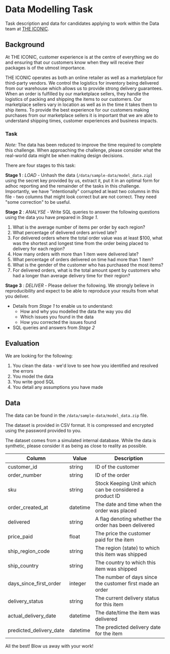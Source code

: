 # Data Modelling Task

Task description and data for candidates applying to work within the Data team at [THE ICONIC](https://www.theiconic.com.au).

## Background

At THE ICONIC, customer experience is at the centre of everything we do and ensuring that our customers know when they will receive their packages is of the utmost importance.

THE ICONIC operates as both an online retailer as well as a marketplace for third-party vendors. We control the logistics for inventory being delivered from our warehouse which allows us to provide strong delivery guarantees. When an order is fulfilled by our marketplace sellers, they handle the logistics of packing and shipping the items to our customers. Our marketplace sellers vary in location as well as in the time it takes them to ship items. To provide the best experience for our customers making purchases from our marketplace sellers it is important that we are able to understand shipping times, customer experiences and business impacts.

### Task

*Note:* The data has been reduced to improve the time required to complete this challenge. When approaching the challenge, please consider what the real-world data might be when making design decisions.

There are four stages to this task:

**Stage 1** : *LOAD* - Unhash the data (`/data/sample-data/model_data.zip`) using the secret key provided by us, extract it, put it in an optimal form for adhoc reporting and the remainder of the tasks in this challenge. Importantly, we have "intentionally" corrupted at least two columns in this file - two columns that might look correct but are not correct. They need "some correction" to be useful.

**Stage 2** : *ANALYSE* - Write SQL queries to answer the following questions using the data you have prepared in *Stage 1*.

1. What is the average number of items per order by each region?
2. What percentage of delivered orders arrived late?
3. For delivered orders where the total order value was at least $100, what was the shortest and longest time from the order being placed to delivery for each region?
4. How many orders with more than 1 item were delivered late?
5. What percentage of orders delivered on time had more than 1 item?
6. What is the gender of the customer who has purchased the most items?
7. For delivered orders, what is the total amount spent by customers who had a longer than average delivery time for their region?

**Stage 3** : *DELIVER* - Please deliver the following. We strongly believe in reproducibility and expect to be able to reproduce your results from what you deliver.

- Details from *Stage 1* to enable us to understand:
  - How and why you modelled the data the way you did
  - Which issues you found in the data
  - How you corrected the issues found
- SQL queries and answers from *Stage 2*

## Evaluation

We are looking for the following:

1. You clean the data - we'd love to see how you identified and resolved the errors
2. You model the data
3. You write good SQL
4. You detail any assumptions you have made

## Data

The data can be found in the `/data/sample-data/model_data.zip` file.

The dataset is provided in CSV format. It is compressed and encrypted using the password provided to you.

The dataset comes from a simulated internal database. While the data is synthetic, please consider it as being as close to reality as possible.

| Column | Value | Description |
|-|-|-|
| customer_id | string | ID of the customer |
| order_number | string | ID of the order |
| sku | string | Stock Keeping Unit which can be considered a product ID |
| order_created_at | datetime | The date and time when the order was placed |
| delivered | string | A flag denoting whether the order has been delivered |
| price_paid | float | The price the customer paid for the item |
| ship_region_code | string | The region (state) to which this item was shipped |
| ship_country | string | The country to which this item was shipped |
| days_since_first_order | integer | The number of days since the customer first made an order |
| delivery_status | string | The current delivery status for this item |
| actual_delivery_date | datetime | The date/time the item was delivered |
| predicted_delivery_date | datetime | The predicted delivery date for the item |

All the best! Blow us away with your work!
